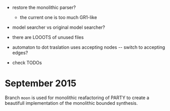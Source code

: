 - restore the monolithic parser?
  - the current one is too much GR1-like

- model searcher vs original model searcher?

- there are LOOOTS of unused files

- automaton to dot traslation uses accepting nodes -- switch to accepting edges?

- check TODOs


# September 2015

Branch `moon` is used for monolithic reafactoring of PARTY 
to create a beautifull implementation of the monolithic bounded synthesis.
